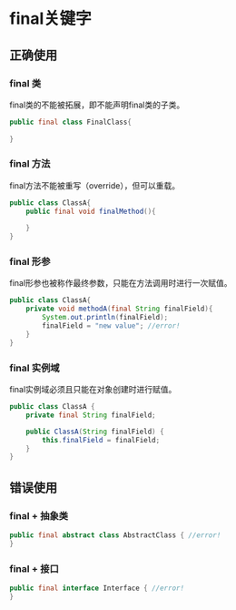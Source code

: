 # final关键字

## 正确使用

### final 类

final类的不能被拓展，即不能声明final类的子类。

```java
public final class FinalClass{
    
}
```



### final 方法

final方法不能被重写（override），但可以重载。

```java
public class ClassA{
    public final void finalMethod(){
        
    }
}
```



### final 形参

final形参也被称作最终参数，只能在方法调用时进行一次赋值。

```java
public class ClassA{
    private void methodA(final String finalField){
        System.out.println(finalField);
        finalField = "new value"; //error!   
    }
}
```



### final 实例域

final实例域必须且只能在对象创建时进行赋值。

```java
public class ClassA {
    private final String finalField;

    public ClassA(String finalField) {
        this.finalField = finalField;
    }
}
```



## 错误使用

### final + 抽象类

```java
public final abstract class AbstractClass { //error!
}
```

 ### final + 接口

```java
public final interface Interface { //error!
}
```

